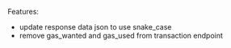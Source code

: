 
Features:
* update response data json to use snake_case
* remove gas_wanted and gas_used from transaction endpoint